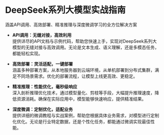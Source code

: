 # DeepSeek系列大模型实战指南

涵盖API调用、高效部署、精准推理与深度微调学习的全方位解决方案

- **API调用：无缝对接，高效利用**  
提供详尽的API文档与示例代码，帮助您快速上手，实现对DeepSeek系列大模型的无缝对接与高效调用。无论是文本生成、语义理解，还是多模态任务，都能轻松实现。

- **高效部署：灵活适配，一键部署**  
涵盖多种部署方案，从本地服务器到云端环境，从单机部署到分布式集群，满足不同场景需求。优化的部署流程，让模型上线更高效、更稳定。

- **精准推理：性能优化，毫秒级响应**  
深入剖析推理优化技术，通过模型量化、剪枝等手段，大幅提升推理速度，降低资源消耗。确保在实际应用中，模型能够快速响应，提供精准结果。

- **深度微调：定制优化，适配业务**  
提供详细的微调教程与实战案例，帮助您根据具体业务需求，对模型进行定制化优化。无论是行业特定数据，还是个性化任务，都能通过微调实现最佳性能。

